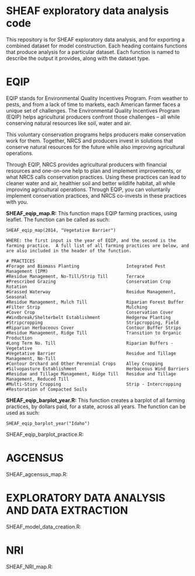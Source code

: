SHEAF exploratory data analysis code
=======

This repository is for SHEAF exploratory data analysis, and for exporting a combined dataset for model construction.  Each heading contains functions that produce analysis for a particular dataset.  Each function is named to describe the output it provides, along with the dataset type.


EQIP
=======

EQIP stands for Environmental Quality Incentives Program.  From weather to pests, and from a lack of time to markets, each American farmer faces a unique set of challenges. The Environmental Quality Incentives Program (EQIP) helps agricultural producers confront those challenges – all while conserving natural resources like soil, water and air.

This voluntary conservation programs helps producers make conservation work for them. Together, NRCS and producers invest in solutions that conserve natural resources for the future while also improving agricultural operations. 

Through EQIP, NRCS provides agricultural producers with financial resources and one-on-one help to plan and implement improvements, or what NRCS calls conservation practices. Using these practices can lead to cleaner water and air, healthier soil and better wildlife habitat, all while improving agricultural operations. Through EQIP, you can voluntarily implement conservation practices, and NRCS co-invests in these practices with you.


**SHEAF_eqip_map.R:**  This function maps EQIP farming practices, using leaflet.  The function can be called as such: 

    SHEAF_eqip_map(2014, "Vegetative Barrier")
    
    WHERE: the first input is the year of EQIP, and the second is the farming practice.  A full list of all farming practices are below, and are also included in the header of the function.

    # PRACTICES
    #Forage and Biomass Planting                  Integrated Pest Management (IPM)            
    #Residue Management, No-Till/Strip Till       Terrace                                     
    #Prescribed Grazing                           Conservation Crop Rotation                  
    #Grassed Waterway                             Residue Management, Seasonal                
    #Residue Management, Mulch Till               Riparian Forest Buffer                      
    #Filter Strip                                 Mulching                                    
    #Cover Crop                                   Conservation Cover                          
    #Windbreak/Shelterbelt Establishment          Hedgerow Planting                           
    #Stripcropping                                Stripcropping, Field                        
    #Riparian Herbaceous Cover                    Contour Buffer Strips                       
    #Residue Management, Ridge Till               Transition to Organic Production            
    #Long Term No. Till                           Riparian Buffers - Vegetative               
    #Vegetative Barrier                           Residue and Tillage Management, No-Till     
    #Contour Orchard and Other Perennial Crops    Alley Cropping                              
    #Silvopasture Establishment                   Herbaceous Wind Barriers                    
    #Residue and Tillage Management, Ridge Till   Residue and Tillage Management, Reduced Till
    #Multi-Story Cropping                         Strip - Intercropping                       
    #Restoration of Compacted Soils              


**SHEAF_eqip_barplot_year.R:**  This function creates a barplot of all farming practices, by dollars paid, for a state, across all years.  The function can be used as such:
    
    SHEAF_eqip_barplot_year("Idaho")
    

SHEAF_eqip_barplot_practice.R:

AGCENSUS
=======

SHEAF_agcensus_map.R:

EXPLORATORY DATA ANALYSIS AND DATA EXTRACTION
=======

SHEAF_model_data_creation.R:

NRI
=======

SHEAF_NRI_map.R:





